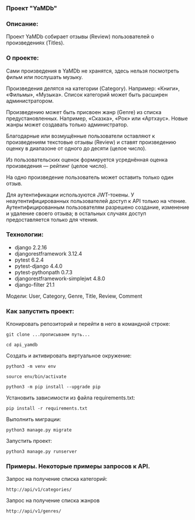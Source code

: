 ### Проект "YaMDb"

### Описание:
Проект YaMDb собирает отзывы (Review) пользователей о произведениях (Titles). 

### О проекте:
Сами произведения в YaMDb не хранятся, 
здесь нельзя посмотреть фильм или послушать музыку.

Произведения делятся на категории (Category). 
Например: «Книги», «Фильмы», «Музыка». 
Список категорий  может быть расширен администратором.

Произведению может быть присвоен жанр (Genre) из списка предустановленных. 
Например, «Сказка», «Рок» или «Артхаус». 
Новые жанры может создавать только администратор.

Благодарные или возмущённые пользователи оставляют 
к произведениям текстовые отзывы (Review) и 
ставят произведению оценку в диапазоне 
от одного до десяти (целое число).

Из пользовательских оценок формируется усреднённая оценка произведения 
— рейтинг (целое число). 

На одно произведение пользователь может оставить только один отзыв.

Для аутентификации используются JWT-токены.
У неаутентифицированных пользователей доступ к API только на чтение. 
Аутентифицированным пользователям разрешено создание, изменение и удаление своего отзыва; 
в остальных случаях доступ предоставляется только для чтения.

### Технологии:
- django 2.2.16
- djangorestframework 3.12.4
- pytest 6.2.4
- pytest-django 4.4.0
- pytest-pythonpath 0.7.3
- djangorestframework-simplejwt 4.8.0
- django-filter 21.1

Модели: User, Category, Genre, Title, Review, Comment

### Как запустить проект:
Клонировать репозиторий и перейти в него в командной строке:

```
git clone ...прописываем путь...
```

```
cd api_yamdb
```

Cоздать и активировать виртуальное окружение:

```
python3 -m venv env
```

```
source env/bin/activate
```

```
python3 -m pip install --upgrade pip
```

Установить зависимости из файла requirements.txt:

```
pip install -r requirements.txt
```

Выполнить миграции:

```
python3 manage.py migrate
```

Запустить проект:

```
python3 manage.py runserver
```


### Примеры. Некоторые примеры запросов к API.

Запрос на получение списка категорий:

```
http://api/v1/categories/
```

Запрос на получение списка жанров
```
http://api/v1/genres/
```